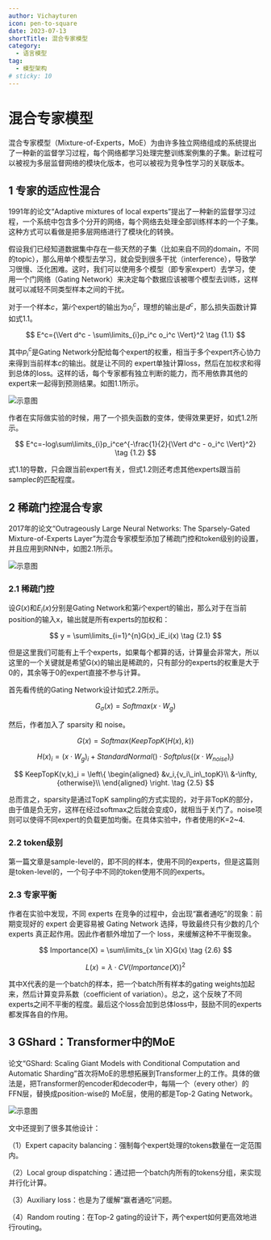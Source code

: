 ```yaml
---
author: Vichayturen
icon: pen-to-square
date: 2023-07-13
shortTitle: 混合专家模型
category:
  - 语言模型
tag:
  - 模型架构
# sticky: 10
---
```


# 混合专家模型

混合专家模型（Mixture-of-Experts，MoE）为由许多独立网络组成的系统提出了一种新的监督学习过程，每个网络都学习处理完整训练案例集的子集。新过程可以被视为多层监督网络的模块化版本，也可以被视为竞争性学习的关联版本。

<!-- more -->

## 1 专家的适应性混合
1991年的论文“Adaptive mixtures of local experts”提出了一种新的监督学习过程，一个系统中包含多个分开的网络，每个网络去处理全部训练样本的一个子集。这种方式可以看做是把多层网络进行了模块化的转换。

假设我们已经知道数据集中存在一些天然的子集（比如来自不同的domain，不同的topic），那么用单个模型去学习，就会受到很多干扰（interference），导致学习很慢、泛化困难。这时，我们可以使用多个模型（即专家expert）去学习，使用一个门网络（Gating Network）来决定每个数据应该被哪个模型去训练，这样就可以减轻不同类型样本之间的干扰。

对于一个样本$c$，第$i$个expert的输出为$o_i^c$，理想的输出是$d^c$，那么损失函数计算如式1.1。

$$
E^c={\Vert d^c - \sum\limits_{i}p_i^c o_i^c \Vert}^2
\tag {1.1}
$$

其中$p_i^c$是Gating Network分配给每个expert的权重，相当于多个expert齐心协力来得到当前样本$c$的输出。就是让不同的 expert单独计算loss，然后在加权求和得到总体的loss。这样的话，每个专家都有独立判断的能力，而不用依靠其他的expert来一起得到预测结果。如图1.1所示。

![示意图](/assets/images/llm/moe_1.jpg "图1.1 混合专家模型架构图")

作者在实际做实验的时候，用了一个损失函数的变体，使得效果更好，如式1.2所示。

$$
E^c=-log\sum\limits_{i}p_i^ce^{-\frac{1}{2}{\Vert d^c - o_i^c \Vert}^2}
\tag {1.2}
$$

式1.1的导数，只会跟当前expert有关，但式1.2则还考虑其他experts跟当前sample$c$的匹配程度。

## 2 稀疏门控混合专家
2017年的论文“Outrageously Large Neural Networks: The Sparsely-Gated Mixture-of-Experts Layer”为混合专家模型添加了稀疏门控和token级别的设置，并且应用到RNN中，如图2.1所示。

![示意图](/assets/images/llm/moe_2.png "图1.2 稀疏门控混合专家模型架构图")

### 2.1 稀疏门控
设$G(x)$和$E_i(x)$分别是Gating Network和第$i$个expert的输出，那么对于在当前position的输入x，输出就是所有experts的加权和：

$$
y = \sum\limits_{i=1}^{n}G(x)_iE_i(x)
\tag {2.1}
$$

但是这里我们可能有上千个experts，如果每个都算的话，计算量会非常大，所以这里的一个关键就是希望G(x)的输出是稀疏的，只有部分的experts的权重是大于0的，其余等于0的expert直接不参与计算。

首先看传统的Gating Network设计如式2.2所示。

$$
G_{\sigma}(x) = Softmax(x \cdot W_g)
\tag {2.2}
$$

然后，作者加入了 sparsity 和 noise。

$$
G(x) = Softmax(KeepTopK(H(x),k))
\tag {2.3}
$$

$$
H(x)_i = (x \cdot W_g)_i + StandardNormal() \cdot Softplus((x \cdot W_{noise})_i)
\tag {2.4}
$$

$$
KeepTopK(v,k)_i = 
\left\{
\begin{aligned}
&v_i,{v_i\_in\_topK}\\
&-\infty,{otherwise}\\
\end{aligned}
\right.
\tag {2.5}
$$

总而言之，sparsity是通过TopK sampling的方式实现的，对于非TopK的部分，由于值是负无穷，这样在经过softmax之后就会变成0，就相当于关门了。noise项则可以使得不同expert的负载更加均衡。在具体实验中，作者使用的K=2~4.

### 2.2 token级别

第一篇文章是sample-level的，即不同的样本，使用不同的experts，但是这篇则是token-level的，一个句子中不同的token使用不同的experts。

### 2.3 专家平衡
作者在实验中发现，不同 experts 在竞争的过程中，会出现“赢者通吃”的现象：前期变现好的 expert 会更容易被 Gating Network 选择，导致最终只有少数的几个 experts 真正起作用。因此作者额外增加了一个 loss，来缓解这种不平衡现象。

$$
Importance(X) = \sum\limits_{x \in X}G(x)
\tag {2.6}
$$

$$
L(x) = \lambda \cdot CV(Importance(X))^2
\tag {2.7}
$$

其中X代表的是一个batch的样本，把一个batch所有样本的gating weights加起来，然后计算变异系数（coefficient of variation）。总之，这个反映了不同experts之间不平衡的程度。最后这个loss会加到总体loss中，鼓励不同的experts都发挥各自的作用。

## 3 GShard：Transformer中的MoE

论文“GShard: Scaling Giant Models with Conditional Computation and Automatic Sharding”首次将MoE的思想拓展到Transformer上的工作。具体的做法是，把Transformer的encoder和decoder中，每隔一个（every other）的FFN层，替换成position-wise的 MoE层，使用的都是Top-2 Gating Network。

![示意图](/assets/images/llm/moe_3.png "图3.1 Transformer中的混合专家模型")

文中还提到了很多其他设计：

（1）Expert capacity balancing：强制每个expert处理的tokens数量在一定范围内。

（2）Local group dispatching：通过把一个batch内所有的tokens分组，来实现并行化计算。

（3）Auxiliary loss：也是为了缓解“赢者通吃”问题。

（4）Random routing：在Top-2 gating的设计下，两个expert如何更高效地进行routing。
